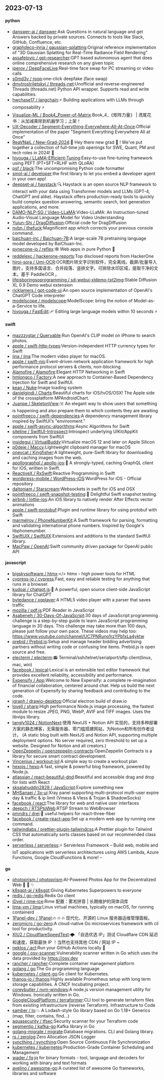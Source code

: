 ## 2023-07-13

#### python
* [danswer-ai / danswer](https://github.com/danswer-ai/danswer):Ask Questions in natural language and get Answers backed by private sources. Connects to tools like Slack, GitHub, Confluence, etc.
* [graphdeco-inria / gaussian-splatting](https://github.com/graphdeco-inria/gaussian-splatting):Original reference implementation of "3D Gaussian Splatting for Real-Time Radiance Field Rendering"
* [assafelovic / gpt-researcher](https://github.com/assafelovic/gpt-researcher):GPT based autonomous agent that does online comprehensive research on any given topic
* [iperov / DeepFaceLive](https://github.com/iperov/DeepFaceLive):Real-time face swap for PC streaming or video calls
* [s0md3v / roop](https://github.com/s0md3v/roop):one-click deepfake (face swap)
* [dmytrostriletskyi / threads-net](https://github.com/dmytrostriletskyi/threads-net):Unofficial and reverse-engineered Threads (threads.net) Python API wrapper. Supports read and write capabilities.
* [hwchase17 / langchain](https://github.com/hwchase17/langchain):⚡
Building applications with LLMs through composability
⚡
* [Visualize-ML / Book4_Power-of-Matrix](https://github.com/Visualize-ML/Book4_Power-of-Matrix):Book_4_《矩阵力量》 | 鸢尾花书：从加减乘除到机器学习；上架！
* [UX-Decoder / Segment-Everything-Everywhere-All-At-Once](https://github.com/UX-Decoder/Segment-Everything-Everywhere-All-At-Once):Official implementation of the paper "Segment Everything Everywhere All at Once"
* [ReaVNaiL / New-Grad-2024](https://github.com/ReaVNaiL/New-Grad-2024):👋
Hey there new grad
🎉
! We've put together a collection of full-time job openings for SWE, Quant, PM and tech roles in 2024!
🚀
* [hiyouga / LLaMA-Efficient-Tuning](https://github.com/hiyouga/LLaMA-Efficient-Tuning):Easy-to-use fine-tuning framework using PEFT (PT+SFT+RLHF with QLoRA)
* [psf / black](https://github.com/psf/black):The uncompromising Python code formatter
* [smol-ai / developer](https://github.com/smol-ai/developer):the first library to let you embed a developer agent in your own app!
* [deepset-ai / haystack](https://github.com/deepset-ai/haystack):🔍
Haystack is an open source NLP framework to interact with your data using Transformer models and LLMs (GPT-4, ChatGPT and alike). Haystack offers production-ready tools to quickly build complex question answering, semantic search, text generation applications, and more.
* [DAMO-NLP-SG / Video-LLaMA](https://github.com/DAMO-NLP-SG/Video-LLaMA):Video-LLaMA: An Instruction-tuned Audio-Visual Language Model for Video Understanding
* [Yujun-Shi / DragDiffusion](https://github.com/Yujun-Shi/DragDiffusion):Official code for DragDiffusion
* [nvbn / thefuck](https://github.com/nvbn/thefuck):Magnificent app which corrects your previous console command.
* [baichuan-inc / Baichuan-7B](https://github.com/baichuan-inc/Baichuan-7B):A large-scale 7B pretraining language model developed by BaiChuan-Inc.
* [pynecone-io / reflex](https://github.com/pynecone-io/reflex):🕸
Web apps in pure Python
🐍
* [reddelexc / hackerone-reports](https://github.com/reddelexc/hackerone-reports):Top disclosed reports from HackerOne
* [hiroi-sora / Umi-OCR](https://github.com/hiroi-sora/Umi-OCR):OCR图片转文字识别软件，完全离线。截屏/批量导入图片，支持多国语言、合并段落、竖排文字。可排除水印区域，提取干净的文本。基于 PaddleOCR 。
* [lifeisboringsoprogramming / sd-webui-xldemo-txt2img](https://github.com/lifeisboringsoprogramming/sd-webui-xldemo-txt2img):Stable Diffusion XL 0.9 Demo webui extension
* [ricklamers / gpt-code-ui](https://github.com/ricklamers/gpt-code-ui):An open source implementation of OpenAI's ChatGPT Code interpreter
* [modelscope / modelscope](https://github.com/modelscope/modelscope):ModelScope: bring the notion of Model-as-a-Service to life.
* [hiyouga / FastEdit](https://github.com/hiyouga/FastEdit):🩹
Editing large language models within 10 seconds
⚡

#### swift
* [mazzzystar / Queryable](https://github.com/mazzzystar/Queryable):Run OpenAI's CLIP model on iPhone to search photos.
* [apple / swift-http-types](https://github.com/apple/swift-http-types):Version-independent HTTP currency types for Swift
* [iina / iina](https://github.com/iina/iina):The modern video player for macOS.
* [apple / swift-nio](https://github.com/apple/swift-nio):Event-driven network application framework for high performance protocol servers & clients, non-blocking.
* [Alamofire / Alamofire](https://github.com/Alamofire/Alamofire):Elegant HTTP Networking in Swift
* [hmlongco / Factory](https://github.com/hmlongco/Factory):A new approach to Container-Based Dependency Injection for Swift and SwiftUI.
* [kean / Nuke](https://github.com/kean/Nuke):Image loading system
* [danielgindi / Charts](https://github.com/danielgindi/Charts):Beautiful charts for iOS/tvOS/OSX! The Apple side of the crossplatform MPAndroidChart.
* [Juanpe / SkeletonView](https://github.com/Juanpe/SkeletonView):☠️
An elegant way to show users that something is happening and also prepare them to which contents they are awaiting
* [pointfreeco / swift-dependencies](https://github.com/pointfreeco/swift-dependencies):A dependency management library inspired by SwiftUI's "environment."
* [apple / swift-async-algorithms](https://github.com/apple/swift-async-algorithms):Async Algorithms for Swift
* [siteline / SwiftUI-Introspect](https://github.com/siteline/SwiftUI-Introspect):Introspect underlying UIKit/AppKit components from SwiftUI
* [insidegui / VirtualBuddy](https://github.com/insidegui/VirtualBuddy):Virtualize macOS 12 and later on Apple Silicon
* [p0deje / Maccy](https://github.com/p0deje/Maccy):Lightweight clipboard manager for macOS
* [onevcat / Kingfisher](https://github.com/onevcat/Kingfisher):A lightweight, pure-Swift library for downloading and caching images from the web.
* [apollographql / apollo-ios](https://github.com/apollographql/apollo-ios):📱
A strongly-typed, caching GraphQL client for iOS, written in Swift.
* [ReactiveX / RxSwift](https://github.com/ReactiveX/RxSwift):Reactive Programming in Swift
* [wordpress-mobile / WordPress-iOS](https://github.com/wordpress-mobile/WordPress-iOS):WordPress for iOS - Official repository
* [daltoniam / Starscream](https://github.com/daltoniam/Starscream):Websockets in swift for iOS and OSX
* [pointfreeco / swift-snapshot-testing](https://github.com/pointfreeco/swift-snapshot-testing):📸
Delightful Swift snapshot testing.
* [airbnb / lottie-ios](https://github.com/airbnb/lottie-ios):An iOS library to natively render After Effects vector animations
* [apple / swift-protobuf](https://github.com/apple/swift-protobuf):Plugin and runtime library for using protobuf with Swift
* [marmelroy / PhoneNumberKit](https://github.com/marmelroy/PhoneNumberKit):A Swift framework for parsing, formatting and validating international phone numbers. Inspired by Google's libphonenumber.
* [SwiftUIX / SwiftUIX](https://github.com/SwiftUIX/SwiftUIX):Extensions and additions to the standard SwiftUI library.
* [MacPaw / OpenAI](https://github.com/MacPaw/OpenAI):Swift community driven package for OpenAI public API

#### javascript
* [bigskysoftware / htmx](https://github.com/bigskysoftware/htmx):</> htmx - high power tools for HTML
* [cypress-io / cypress](https://github.com/cypress-io/cypress):Fast, easy and reliable testing for anything that runs in a browser.
* [kudoai / chatgpt.js](https://github.com/kudoai/chatgpt.js):🤖
A powerful, open source client-side JavaScript library for ChatGPT
* [bytedance / xgplayer](https://github.com/bytedance/xgplayer):A HTML5 video player with a parser that saves traffic
* [mozilla / pdf.js](https://github.com/mozilla/pdf.js):PDF Reader in JavaScript
* [Asabeneh / 30-Days-Of-JavaScript](https://github.com/Asabeneh/30-Days-Of-JavaScript):30 days of JavaScript programming challenge is a step-by-step guide to learn JavaScript programming language in 30 days. This challenge may take more than 100 days, please just follow your own pace. These videos may help too: https://www.youtube.com/channel/UC7PNRuno1rzYPb1xLa4yktw
* [prebid / Prebid.js](https://github.com/prebid/Prebid.js):Setup and manage header bidding advertising partners without writing code or confusing line items. Prebid.js is open source and free.
* [electerm / electerm](https://github.com/electerm/electerm):📻
Terminal/ssh/telnet/serialport/sftp client(linux, mac, win)
* [facebook / lexical](https://github.com/facebook/lexical):Lexical is an extensible text editor framework that provides excellent reliability, accessibility and performance.
* [Expensify / App](https://github.com/Expensify/App):Welcome to New Expensify: a complete re-imagination of financial collaboration, centered around chat. Help us build the next generation of Expensify by sharing feedback and contributing to the code.
* [jgraph / drawio-desktop](https://github.com/jgraph/drawio-desktop):Official electron build of draw.io
* [lovell / sharp](https://github.com/lovell/sharp):High performance Node.js image processing, the fastest module to resize JPEG, PNG, WebP, AVIF and TIFF images. Uses the libvips library.
* [tangly1024 / NotionNext](https://github.com/tangly1024/NotionNext):使用 NextJS + Notion API 实现的，支持多种部署方案的静态博客，无需服务器、零门槛搭建网站，为Notion和所有创作者设计。 (A static blog built with NextJS and Notion API, supporting multiple deployment options. No server required, zero threshold to set up a website. Designed for Notion and all creators.)
* [OpenZeppelin / openzeppelin-contracts](https://github.com/OpenZeppelin/openzeppelin-contracts):OpenZeppelin Contracts is a library for secure smart contract development.
* [Vincenius / workout-lol](https://github.com/Vincenius/workout-lol):A simple way to create a workout plan
* [hexojs / hexo](https://github.com/hexojs/hexo):A fast, simple & powerful blog framework, powered by Node.js.
* [atlassian / react-beautiful-dnd](https://github.com/atlassian/react-beautiful-dnd):Beautiful and accessible drag and drop for lists with React
* [sksalahuddin2828 / JavaScript](https://github.com/sksalahuddin2828/JavaScript):Explore something new
* [MHSanaei / 3x-ui](https://github.com/MHSanaei/3x-ui):Xray panel supporting multi-protocol multi-user expire day & traffic & ip limit (Vmess & Vless & Trojan & ShadowSocks)
* [facebook / react](https://github.com/facebook/react):The library for web and native user interfaces
* [deepch / RTSPtoWeb](https://github.com/deepch/RTSPtoWeb):RTSP Stream to WebBrowser
* [pmndrs / drei](https://github.com/pmndrs/drei):🥉
useful helpers for react-three-fiber
* [facebook / create-react-app](https://github.com/facebook/create-react-app):Set up a modern web app by running one command.
* [tailwindlabs / prettier-plugin-tailwindcss](https://github.com/tailwindlabs/prettier-plugin-tailwindcss):A Prettier plugin for Tailwind CSS that automatically sorts classes based on our recommended class order.
* [serverless / serverless](https://github.com/serverless/serverless):⚡
Serverless Framework – Build web, mobile and IoT applications with serverless architectures using AWS Lambda, Azure Functions, Google CloudFunctions & more! –

#### go
* [photoprism / photoprism](https://github.com/photoprism/photoprism):AI-Powered Photos App for the Decentralized Web
🌈
💎
✨
* [k8sgpt-ai / k8sgpt](https://github.com/k8sgpt-ai/k8sgpt):Giving Kubernetes Superpowers to everyone
* [redis / go-redis](https://github.com/redis/go-redis):Redis Go client
* [iDvel / rime-ice](https://github.com/iDvel/rime-ice):Rime 配置：雾凇拼音 | 长期维护的简体词库
* [lima-vm / lima](https://github.com/lima-vm/lima):Linux virtual machines, typically on macOS, for running containerd
* [1Panel-dev / 1Panel](https://github.com/1Panel-dev/1Panel):🔥
🔥
🔥
现代化、开源的 Linux 服务器运维管理面板。
* [zeromicro / go-zero](https://github.com/zeromicro/go-zero):A cloud-native Go microservices framework with cli tool for productivity.
* [XIU2 / CloudflareSpeedTest](https://github.com/XIU2/CloudflareSpeedTest):🌩
「自选优选 IP」测试 Cloudflare CDN 延迟和速度，获取最快 IP ！当然也支持其他 CDN / 网站 IP ~
* [nektos / act](https://github.com/nektos/act):Run your GitHub Actions locally
🚀
* [google / osv-scanner](https://github.com/google/osv-scanner):Vulnerability scanner written in Go which uses the data provided by https://osv.dev
* [rancher / rancher](https://github.com/rancher/rancher):Complete container management platform
* [golang / go](https://github.com/golang/go):The Go programming language
* [kubernetes / client-go](https://github.com/kubernetes/client-go):Go client for Kubernetes.
* [thanos-io / thanos](https://github.com/thanos-io/thanos):Highly available Prometheus setup with long term storage capabilities. A CNCF Incubating project.
* [coreybutler / nvm-windows](https://github.com/coreybutler/nvm-windows):A node.js version management utility for Windows. Ironically written in Go.
* [GoogleCloudPlatform / terraformer](https://github.com/GoogleCloudPlatform/terraformer):CLI tool to generate terraform files from existing infrastructure (reverse Terraform). Infrastructure to Code
* [samber / lo](https://github.com/samber/lo):💥
A Lodash-style Go library based on Go 1.18+ Generics (map, filter, contains, find...)
* [aquasecurity / tfsec](https://github.com/aquasecurity/tfsec):Security scanner for your Terraform code
* [segmentio / kafka-go](https://github.com/segmentio/kafka-go):Kafka library in Go
* [golang-migrate / migrate](https://github.com/golang-migrate/migrate):Database migrations. CLI and Golang library.
* [rs / zerolog](https://github.com/rs/zerolog):Zero Allocation JSON Logger
* [syncthing / syncthing](https://github.com/syncthing/syncthing):Open Source Continuous File Synchronization
* [kubernetes / kubernetes](https://github.com/kubernetes/kubernetes):Production-Grade Container Scheduling and Management
* [wader / fq](https://github.com/wader/fq):jq for binary formats - tool, language and decoders for working with binary and text formats
* [avelino / awesome-go](https://github.com/avelino/awesome-go):A curated list of awesome Go frameworks, libraries and software
